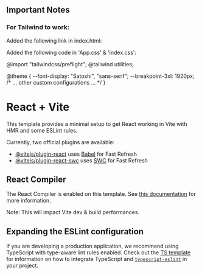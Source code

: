 ## Important Notes

### For Tailwind to work: 

Added the following link in index.html:

<script src="https://cdn.tailwindcss.com/3.4.16"></script> 

Added the following code in 'App.css' & 'index.css':

@import "tailwindcss/preflight";
@tailwind utilities;

@theme {
  --font-display: "Satoshi", "sans-serif";
  --breakpoint-3xl: 1920px;
      /* ... other custom configurations ... */
    }



# React + Vite

This template provides a minimal setup to get React working in Vite with HMR and some ESLint rules.

Currently, two official plugins are available:

- [@vitejs/plugin-react](https://github.com/vitejs/vite-plugin-react/blob/main/packages/plugin-react) uses [Babel](https://babeljs.io/) for Fast Refresh
- [@vitejs/plugin-react-swc](https://github.com/vitejs/vite-plugin-react/blob/main/packages/plugin-react-swc) uses [SWC](https://swc.rs/) for Fast Refresh

## React Compiler

The React Compiler is enabled on this template. See [this documentation](https://react.dev/learn/react-compiler) for more information.

Note: This will impact Vite dev & build performances.

## Expanding the ESLint configuration

If you are developing a production application, we recommend using TypeScript with type-aware lint rules enabled. Check out the [TS template](https://github.com/vitejs/vite/tree/main/packages/create-vite/template-react-ts) for information on how to integrate TypeScript and [`typescript-eslint`](https://typescript-eslint.io) in your project.
